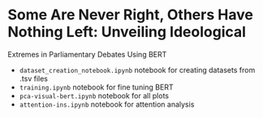 # Some Are Never Right, Others Have Nothing Left: Unveiling Ideological
Extremes in Parliamentary Debates Using BERT

- ```dataset_creation_notebook.ipynb``` notebook for creating datasets from .tsv files
- ```training.ipynb``` notebook for fine tuning BERT
- ```pca-visual-bert.ipynb``` notebook for all plots
- ```attention-ins.ipynb``` notebook for attention analysis
